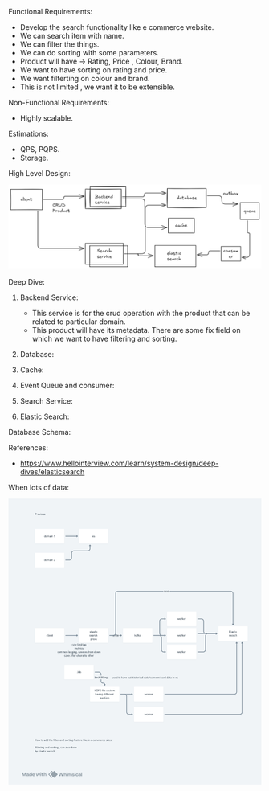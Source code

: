 Functional Requirements:

- Develop the search functionality like e commerce website.
- We can search item with name.
- We can filter the things.
- We can do sorting with some parameters.
- Product will have -> Rating, Price , Colour, Brand.
- We want to have sorting on rating and price.
- We want filterting on colour and brand.
- This is not limited , we want it to be extensible.



Non-Functional Requirements:
- Highly scalable.


Estimations:
- QPS, PQPS.
- Storage.


High Level Design:

![alt text](image.png) 

Deep Dive:

1. Backend Service:
    - This service is for the crud operation with the product that can be related to particular domain.
    - This product will have its metadata. There are some fix field on which we want to have filtering and sorting.

2. Database:

3. Cache:

4. Event Queue and consumer:

5. Search Service:

6. Elastic Search:

Database Schema:     





References:
- https://www.hellointerview.com/learn/system-design/deep-dives/elasticsearch


When lots of data:

![alt text](<(pending)fuzzy search or netfix_twitter_etc feed search.png>)